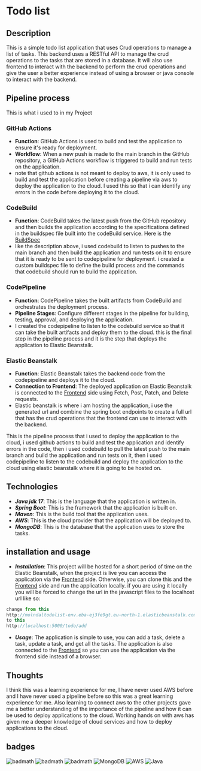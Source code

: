 # Todo list

## Description
This is a simple todo list application that uses Crud operations to manage a list of tasks. This backend uses a RESTful API to manage the crud operations to the tasks that are stored in a database.
It will also use frontend to interact with the backend to perform the crud operations and give the user a better experience instead of using  a browser or java console to interact with the backend.

## Pipeline process
This is what i used to in my Project
### GitHub Actions
- **Function**: GitHub Actions is used to build and test the application to ensure it's ready for deployment.
- **Workflow**: When a new push is made to the main branch in the GitHub repository, a GitHub Actions workflow is triggered to build and run tests on the application.
- note that github actions is not meant to deploy to aws, it is only used to build and test the application before creating a pipeline via aws to deploy the application to the cloud.
I used this so that i can identify any errors in the code before deploying it to the cloud.
### CodeBuild
- **Function**: CodeBuild takes the latest push from the GitHub repository and then builds the application according to the specifications defined in the buildspec file built into the codeBuild service. Here is the [BuildSpec](BuildSpec.md)
- like the description above, i used codebuild to listen to pushes to the main branch and then build the application and run tests on it to ensure that it is ready to be sent to codepipeline for deployment.
i created a custom buildspec file to define the build process and the commands that codebuild should run to build the application.

### CodePipeline
- **Function**: CodePipeline takes the built artifacts from CodeBuild and orchestrates the deployment process.
- **Pipeline Stages**: Configure different stages in the pipeline for building, testing, approval, and deploying the application.
- I created the codepipeline to listen to the codebuild service so that it can take the built artifacts and deploy them to the cloud. this is the final step in the pipeline process and it is the step that deploys the application to Elastic Beanstalk.

### Elastic Beanstalk
- **Function**: Elastic Beanstalk takes the backend code from the codepipeline and deploys it to the cloud.
- **Connection to Frontend**: The deployed application on Elastic Beanstalk is connected to the [Frontend](https://github.com/Jafar-Hussein/AwsTodolist_Frontend) side using Fetch, Post, Patch, and Delete requests.
- Elastic beanstalk is where i am hosting the application, i use the generated url and combine the spring boot endpoints to create a full url that has the crud operations that the frontend can use to interact with the backend.

This is the pipeline process that i used to deploy the application to the cloud, i used github actions to build and test the application and identify errors in the code, then i used codebuild to pull the latest push to the main branch and build the application and run tests on it, then i used codepipeline to listen to the codebuild and deploy the application to the cloud using elastic beanstalk where it is going to be hosted on.
## Technologies
- ***Java jdk 17***: This is the language that the application is written in.
- ***Spring Boot***: This is the framework that the application is built on.
- ***Maven***: This is the build tool that the application uses.
- ***AWS***: This is the cloud provider that the application will be deployed to.
- ***MongoDB***: This is the database that the application uses to store the tasks.

## installation and usage
- ***Installation***: This project will be hosted for a short period of time on the Elastic Beanstalk, when the project is live you can access the application via the [Frontend](https://github.com/Jafar-Hussein/AwsTodolist_Frontend) side.
Otherwise, you can clone this and the [Frontend](https://github.com/Jafar-Hussein/AwsTodolist_Frontend) side and run the application locally.
if you are using it locally you will be forced to change the url in the javascript files to the localhost url like so:
```javascript file
change from this
http://molndaltodolist-env.eba-ej3fe9gt.eu-north-1.elasticbeanstalk.com/todo/add
to this
http://localhost:5000/todo/add
```
+ ***Usage***: The application is simple to use, you can add a task, delete a task, update a task, and get all the tasks. The application is also connected to the [Frontend](https://github.com/Jafar-Hussein/AwsTodolist_Frontend)
so you can use the application via the frontend side instead of a browser.

## Thoughts
I think this was a learning experience for me, I have never used AWS before and I have never used a pipeline before so this was a great learning experience for me. Also learning to connect aws to the other projects gave me a better understanding of the importance of the pipeline and how it can be used to deploy applications to the cloud.
Working hands on with aws has given me a deeper knowledge of cloud services and how to deploy applications to the cloud.

## badges
![badmath](https://img.shields.io/badge/apache_maven-C71A36?style=for-the-badge&logo=apachemaven&logoColor=white)
![badmath](https://img.shields.io/badge/Spring_Boot-F2F4F9?style=for-the-badge&logo=spring-boot)
![badmath](https://img.shields.io/badge/IntelliJ_IDEA-000000.svg?style=for-the-badge&logo=intellij-idea&logoColor=white)
![MongoDB](https://img.shields.io/badge/MongoDB-%234ea94b.svg?style=for-the-badge&logo=mongodb&logoColor=white)
![AWS](https://img.shields.io/badge/AWS-%23FF9900.svg?style=for-the-badge&logo=amazon-aws&logoColor=white)
![Java](https://img.shields.io/badge/java-%23ED8B00.svg?style=for-the-badge&logo=openjdk&logoColor=white)
